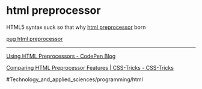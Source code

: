 # html preprocessor

HTML5 syntax suck so that why [html preprocessor](html%20preprocessor.md) born

[pug html preprocessor](pug%20html%20preprocessor.md)


---

[Using HTML Preprocessors - CodePen Blog](https://blog.codepen.io/documentation/using-html-preprocessors/)

[Comparing HTML Preprocessor Features | CSS-Tricks - CSS-Tricks](https://css-tricks.com/comparing-html-preprocessor-features/)

#Technology_and_applied_sciences/programming/html